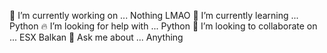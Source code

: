 🚀 I’m currently working on ... Nothing LMAO
💎 I’m currently learning ... Python
🔥 I’m looking for help with ... Python
🧲 I’m looking to collaborate on ... ESX Balkan
💬 Ask me about ... Anything


<!---
z0le007/z0le007 is a ✨ special ✨ repository because its `README.md` (this file) appears on your GitHub profile.
You can click the Preview link to take a look at your changes.
--->
